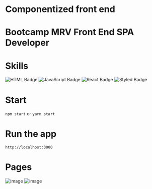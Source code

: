 # Componentized front end 

# Bootcamp MRV Front End SPA Developer

# Skills
![HTML Badge](https://img.shields.io/badge/HTML5-E34F26?style=for-the-badge&logo=html5&logoColor=white)
![JavaScript Badge](https://img.shields.io/badge/JavaScript-F7DF1E?style=for-the-badge&logo=javascript&logoColor=black)
![React Badge](https://img.shields.io/badge/React-20232A?style=for-the-badge&logo=react&logoColor=61DAFB)
![Styled Badge](https://img.shields.io/badge/styled--components-DB7093?style=for-the-badge&logo=styled-components&logoColor=white)

# Start 

`npm start` or `yarn start`

# Run the app

`http://localhost:3000`

# Pages
![image](https://user-images.githubusercontent.com/65916297/128616383-c8ee7208-d2c7-4674-9da0-c9329b1db07f.png)
![image](https://user-images.githubusercontent.com/65916297/128616391-ef547e59-5055-40d2-9afd-9653b10e5268.png)

